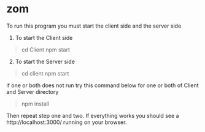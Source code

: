 # zom
To run this program you must start the client side and the server side

1. To start the Client side
>cd Client
>npm start

2. To start the Server side
>cd client
>npm start

if one or both does not run try this command below for one or both of Client and Server directory
>npm install

Then repeat step one and two. If everything works you should see a http://localhost:3000/ running on your browser.
